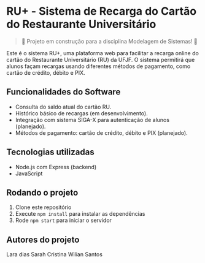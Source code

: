 # RU+ - Sistema de Recarga do Cartão do Restaurante Universitário

> 🚧 Projeto em construção para a disciplina Modelagem de Sistemas! 🚧

Este é o sistema RU+, uma plataforma web para facilitar a recarga online do cartão do Restaurante Universitário (RU) da UFJF. O sistema permitirá que alunos façam recargas usando diferentes métodos de pagamento, como cartão de crédito, débito e PIX.

## Funcionalidades do Software

- Consulta do saldo atual do cartão RU.
- Histórico básico de recargas (em desenvolvimento).
- Integração com sistema SIGA-X para autenticação de alunos (planejado).
- Métodos de pagamento: cartão de crédito, débito e PIX (planejado).

## Tecnologias utilizadas

- Node.js com Express (backend)
- JavaScript
## Rodando o projeto

1. Clone este repositório
2. Execute `npm install` para instalar as dependências
3. Rode `npm start` para iniciar o servidor

## Autores do projeto 
Lara dias
Sarah Cristina
Wilian Santos

